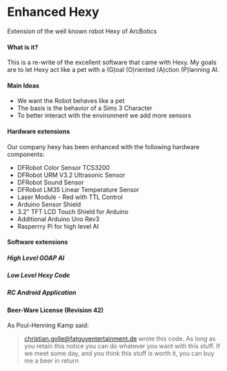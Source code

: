 Enhanced Hexy
=============
Extension of the well known robot Hexy of ArcBotics

#### What is it?
This is a re-write of the excellent software that came with Hexy. My goals are to let Hexy act like a pet with a (G)oal (O)riented (A)ction (P)lanning AI.

#### Main Ideas
* We want the Robot behaves like a pet
* The basis is the behavior of a Sims 3 Character
* To better interact with the environment we add more sensors

#### Hardware extensions
Our company hexy has been enhanced with the following hardware components:
* DFRobot Color Sensor TCS3200
* DFRobot URM V3.2 Ultrasonic Sensor
* DFRobot Sound Sensor
* DFRobot LM35 Linear Temperature Sensor
* Laser Module - Red with TTL Control
* Arduino Sensor Shield
* 3.2" TFT LCD Touch Shield for Arduino
* Additional Arduino Uno Rev3
* Rasperrry Pi for high level AI

#### Software extensions
##### High Level GOAP AI
##### Low Level Hexy Code
##### RC Android Application

#### Beer-Ware License (Revision 42)
As Poul-Henning Kamp said:
> <christian.golle@fatguyentertainment.de> wrote this code.
> As long as you retain this notice you can do whatever you want with this stuff. 
> If we meet some day, and you think this stuff is worth it, you can buy
> me a beer in return
